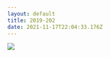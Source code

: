 ```yaml
---
layout: default
title: 2019-202
date: 2021-11-17T22:04:33.176Z
---
```

![](/images/uploads/tables_200402.jpg)